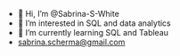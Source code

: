 - 👋 Hi, I’m @Sabrina-S-White
- 👀 I’m interested in SQL and data analytics
- 🌱 I’m currently learning SQL and Tableau
- sabrina.scherma@gmail.com
